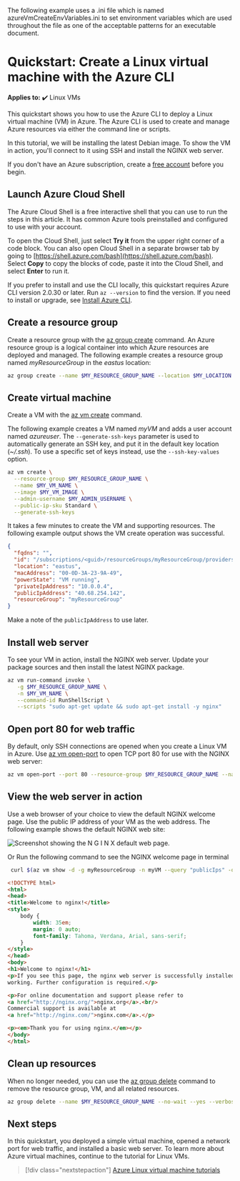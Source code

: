 
The following example uses a .ini file which is named azureVmCreateEnvVariables.ini to set environment variables which are used throughout the file as one of the acceptable patterns for an executable document.

# Quickstart: Create a Linux virtual machine with the Azure CLI

**Applies to:** :heavy_check_mark: Linux VMs

This quickstart shows you how to use the Azure CLI to deploy a Linux virtual machine (VM) in Azure. The Azure CLI is used to create and manage Azure resources via either the command line or scripts.

In this tutorial, we will be installing the latest Debian image. To show the VM in action, you'll connect to it using SSH and install the NGINX web server.

If you don't have an Azure subscription, create a [free account](https://azure.microsoft.com/free/?WT.mc_id=A261C142F) before you begin.

## Launch Azure Cloud Shell

The Azure Cloud Shell is a free interactive shell that you can use to run the steps in this article. It has common Azure tools preinstalled and configured to use with your account. 

To open the Cloud Shell, just select **Try it** from the upper right corner of a code block. You can also open Cloud Shell in a separate browser tab by going to [https://shell.azure.com/bash](https://shell.azure.com/bash). Select **Copy** to copy the blocks of code, paste it into the Cloud Shell, and select **Enter** to run it.

If you prefer to install and use the CLI locally, this quickstart requires Azure CLI version 2.0.30 or later. Run `az --version` to find the version. If you need to install or upgrade, see [Install Azure CLI]( /cli/azure/install-azure-cli).



## Create a resource group

Create a resource group with the [az group create](/cli/azure/group) command. An Azure resource group is a logical container into which Azure resources are deployed and managed. The following example creates a resource group named *myResourceGroup* in the *eastus* location:

```bash
az group create --name $MY_RESOURCE_GROUP_NAME --location $MY_LOCATION
```

## Create virtual machine

Create a VM with the [az vm create](/cli/azure/vm) command.

The following example creates a VM named *myVM* and adds a user account named *azureuser*. The `--generate-ssh-keys` parameter is used to automatically generate an SSH key, and put it in the default key location (*~/.ssh*). To use a specific set of keys instead, use the `--ssh-key-values` option.

```bash
az vm create \
  --resource-group $MY_RESOURCE_GROUP_NAME \
  --name $MY_VM_NAME \
  --image $MY_VM_IMAGE \
  --admin-username $MY_ADMIN_USERNAME \
  --public-ip-sku Standard \
  --generate-ssh-keys
```

It takes a few minutes to create the VM and supporting resources. The following example output shows the VM create operation was successful.
<!--expected_similarity=0.2-->
```json
{
  "fqdns": "",
  "id": "/subscriptions/<guid>/resourceGroups/myResourceGroup/providers/Microsoft.Compute/virtualMachines/myVM",
  "location": "eastus",
  "macAddress": "00-0D-3A-23-9A-49",
  "powerState": "VM running",
  "privateIpAddress": "10.0.0.4",
  "publicIpAddress": "40.68.254.142",
  "resourceGroup": "myResourceGroup"
}
```

Make a note of the `publicIpAddress` to use later.

## Install web server

To see your VM in action, install the NGINX web server. Update your package sources and then install the latest NGINX package.

```bash
az vm run-command invoke \
   -g $MY_RESOURCE_GROUP_NAME \
   -n $MY_VM_NAME \
   --command-id RunShellScript \
   --scripts "sudo apt-get update && sudo apt-get install -y nginx"
```

## Open port 80 for web traffic

By default, only SSH connections are opened when you create a Linux VM in Azure. Use [az vm open-port](/cli/azure/vm) to open TCP port 80 for use with the NGINX web server:

```bash
az vm open-port --port 80 --resource-group $MY_RESOURCE_GROUP_NAME --name $MY_VM_NAME
```

## View the web server in action

Use a web browser of your choice to view the default NGINX welcome page. Use the public IP address of your VM as the web address. The following example shows the default NGINX web site:

![Screenshot showing the N G I N X default web page.](./media/quick-create-cli/nginix-welcome-page-debian.png)

Or Run the following command to see the NGINX welcome page in terminal

```bash
 curl $(az vm show -d -g myResourceGroup -n myVM --query "publicIps" -o tsv)
```

<!--expected_similarity=0.8-->
```HTML
<!DOCTYPE html>
<html>
<head>
<title>Welcome to nginx!</title>
<style>
    body {
        width: 35em;
        margin: 0 auto;
        font-family: Tahoma, Verdana, Arial, sans-serif;
    }
</style>
</head>
<body>
<h1>Welcome to nginx!</h1>
<p>If you see this page, the nginx web server is successfully installed and
working. Further configuration is required.</p>

<p>For online documentation and support please refer to
<a href="http://nginx.org/">nginx.org</a>.<br/>
Commercial support is available at
<a href="http://nginx.com/">nginx.com</a>.</p>

<p><em>Thank you for using nginx.</em></p>
</body>
</html>
```

## Clean up resources

When no longer needed, you can use the [az group delete](/cli/azure/group) command to remove the resource group, VM, and all related resources. 

```bash
az group delete --name $MY_RESOURCE_GROUP_NAME --no-wait --yes --verbose
```

## Next steps

In this quickstart, you deployed a simple virtual machine, opened a network port for web traffic, and installed a basic web server. To learn more about Azure virtual machines, continue to the tutorial for Linux VMs.


> [!div class="nextstepaction"]
> [Azure Linux virtual machine tutorials](./tutorial-manage-vm.md)
